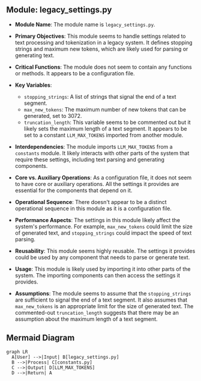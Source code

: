 ## Module: legacy_settings.py
- **Module Name**: The module name is `legacy_settings.py`.

- **Primary Objectives**: This module seems to handle settings related to text processing and tokenization in a legacy system. It defines stopping strings and maximum new tokens, which are likely used for parsing or generating text.

- **Critical Functions**: The module does not seem to contain any functions or methods. It appears to be a configuration file.

- **Key Variables**: 
  - `stopping_strings`: A list of strings that signal the end of a text segment.
  - `max_new_tokens`: The maximum number of new tokens that can be generated, set to 3072.
  - `truncation_length`: This variable seems to be commented out but it likely sets the maximum length of a text segment. It appears to be set to a constant `LLM_MAX_TOKENS` imported from another module.

- **Interdependencies**: The module imports `LLM_MAX_TOKENS` from a `constants` module. It likely interacts with other parts of the system that require these settings, including text parsing and generating components.

- **Core vs. Auxiliary Operations**: As a configuration file, it does not seem to have core or auxiliary operations. All the settings it provides are essential for the components that depend on it.

- **Operational Sequence**: There doesn't appear to be a distinct operational sequence in this module as it is a configuration file.

- **Performance Aspects**: The settings in this module likely affect the system's performance. For example, `max_new_tokens` could limit the size of generated text, and `stopping_strings` could impact the speed of text parsing.

- **Reusability**: This module seems highly reusable. The settings it provides could be used by any component that needs to parse or generate text.

- **Usage**: This module is likely used by importing it into other parts of the system. The importing components can then access the settings it provides.

- **Assumptions**: The module seems to assume that the `stopping_strings` are sufficient to signal the end of a text segment. It also assumes that `max_new_tokens` is an appropriate limit for the size of generated text. The commented-out `truncation_length` suggests that there may be an assumption about the maximum length of a text segment.
## Mermaid Diagram
```mermaid
graph LR
  A[User] -->|Input| B[legacy_settings.py]
  B -->|Process| C[constants.py]
  C -->|Output| D[LLM_MAX_TOKENS]
  D -->|Return| A
```
